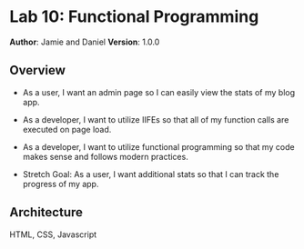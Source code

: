 # Lab 10: Functional Programming

**Author**: Jamie and Daniel
**Version**: 1.0.0

## Overview
* As a user, I want an admin page so I can easily view the stats of my blog app.

* As a developer, I want to utilize IIFEs so that all of my function calls are executed on page load.

* As a developer, I want to utilize functional programming so that my code makes sense and follows modern practices.

* Stretch Goal: As a user, I want additional stats so that I can track the progress of my app.

## Architecture
HTML, CSS, Javascript